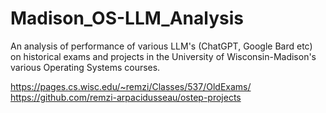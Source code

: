 # Madison_OS-LLM_Analysis
An analysis of performance of various LLM's (ChatGPT, Google Bard etc) on historical exams and projects in the University of Wisconsin-Madison's various Operating Systems courses.

https://pages.cs.wisc.edu/~remzi/Classes/537/OldExams/
https://github.com/remzi-arpacidusseau/ostep-projects
